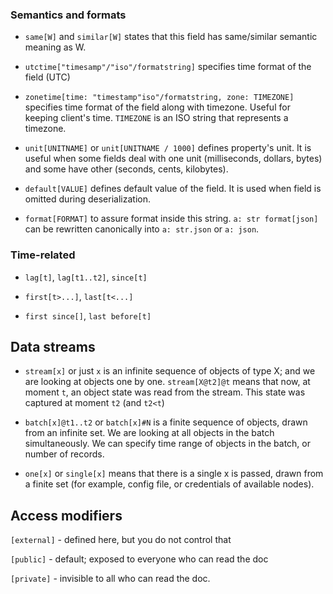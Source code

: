 ### Semantics and formats

- `same[W]` and `similar[W]` states that this field has same/similar semantic meaning as W.

- `utctime["timesamp"/"iso"/formatstring]` specifies time format of the field (UTC)

- `zonetime[time: "timestamp"iso"/formatstring, zone: TIMEZONE]` specifies time format of the field
along with timezone. Useful for keeping client's time. `TIMEZONE` is an ISO string that represents a timezone.

- `unit[UNITNAME]` or `unit[UNITNAME / 1000]` defines property's unit. It is useful when some fields deal with one
unit (milliseconds, dollars, bytes) and some have other (seconds, cents, kilobytes). 

- `default[VALUE]` defines default value of the field. It is used when field is omitted during deserialization.

- `format[FORMAT]` to assure format inside this string. `a: str format[json]` can be rewritten canonically into
`a: str.json` or `a: json`.  

### Time-related

- `lag[t]`, `lag[t1..t2]`, `since[t]`

- `first[t>...]`, `last[t<...]`

- `first since[]`, `last before[t]`

## Data streams

- `stream[x]` or just `x` is an infinite sequence of objects of type X; and we are looking at
 objects one by one. `stream[X@t2]@t` means that now, at moment `t`, an object state was read from
the stream. This state was captured at moment `t2` (and `t2<t`)

- `batch[x]@t1..t2` or `batch[x]#N` is a finite sequence of objects, drawn from an infinite set.
We are looking at all objects in the batch simultaneously. We can specify time range of objects in the batch, 
or number of records.

- `one[x]` or `single[x]` means that there is a single x is passed, drawn from a finite set (for example,
config file, or credentials of available nodes).

## Access modifiers

`[external]` - defined here, but you do not control that

`[public]` - default; exposed to everyone who can read the doc

`[private]` - invisible to all who can read the doc.